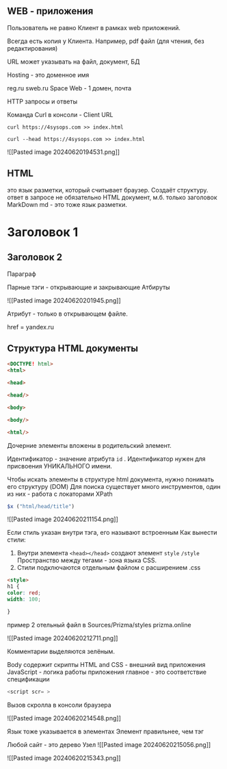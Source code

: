 ## WEB - приложения

Пользователь не равно Клиент в рамках web приложений.

Всегда есть копия у Клиента. Например, pdf файл (для чтения, без редактирования)

URL может указывать на файл, документ, БД

Hosting - это доменное имя

reg.ru
sweb.ru Space Web - 1 домен, почта

HTTP запросы и ответы

Команда Curl в консоли - Client URL

```
curl https://4sysops.com >> index.html
```

```
curl --head https://4sysops.com >> index.html
```


![[Pasted image 20240620194531.png]]

## HTML
это язык разметки, который считывает браузер. Создаёт структуру.
ответ в запросе не обязательно HTML документ, м.б. только заголовок
MarkDown md - это тоже язык разметки.

<h1> Заголовок 1
</h1>
<h2> Заголовок 2
</h2>
<p href = http:ya.ru> Параграф </p> 
Парные тэги - открывающие и закрывающие Атбируты

![[Pasted image 20240620201945.png]]

Атрибут - только в открывающем файле.

href = yandex.ru

## Структура HTML документы
```HTML
<DOCTYPE! html>
<html>

<head>

<head/>

<body>

<body/>

<html/>

```

Дочерние элементы вложены в родительский элемент.

Идентификатор - значение атрибута `id` .  Идентификатор нужен для присвоения УНИКАЛЬНОГО имени. 

Чтобы искать элементы в структуре html документа, нужно понимать его структуру (DOM)
Для поиска существует много инструментов, один из них - работа с локаторами XPath

```JavaScript
$x ("html/head/title")
```
 ![[Pasted image 20240620211154.png]]

Если стиль указан внутри тэга, его называют встроенным
Как вынести стили:

1. Внутри элемента  `<head></head>` создают элемент `style` `/style` Пространство между тегами - зона языка CSS.
2. Стили подключаются отдельным файлом с расширением .css

```html
<style>
h1 {
color: red;
width: 100;

}
```

пример 2 отельный файл в Sources/Prizma/styles
prizma.online

![[Pasted image 20240620212711.png]]


Комментарии выделяются зелёным.

Body содержит скрипты
HTML and CSS - внешний вид приложения
JavaScript - логика работы приложения
главное - это соответствие спецификации

```JavaScript
<script scr= >

```


Вызов скролла в консоли браузера

![[Pasted image 20240620214548.png]]

Язык тоже указывается в элементах 
Элемент правильнее, чем тэг

Любой сайт - это дерево
Узел 
![[Pasted image 20240620215056.png]]


![[Pasted image 20240620215343.png]]